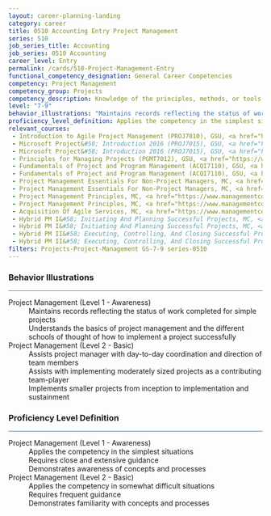 ```yaml
---
layout: career-planning-landing
category: career
title: 0510 Accounting Entry Project Management
series: 510
job_series_title: Accounting
job_series: 0510 Accounting
career_level: Entry
permalink: /cards/510-Project-Management-Entry
functional_competency_designation: General Career Competencies
competency: Project Management
competency_group: Projects
competency_description: Knowledge of the principles, methods, or tools for developing, scheduling, coordinating, and managing projects and resources, including monitoring and inspecting costs, work, and performance.
level: "7-9"
behavior_illustrations: "Maintains records reflecting the status of work completed for simple projects ? Understands the basics of project management and the different schools of thought of how to implement a project successfully ? Assists project manager with day-to-day coordination and direction of team members ? Assists with implementing moderately sized projects as a contributing team-player ? Implements smaller projects from inception to implementation and sustainment"
proficiency_level_definition: Applies the competency in the simplest situations ? Requires close and extensive guidance ? Demonstrates awareness of concepts and processes ? Applies the competency in somewhat difficult situations ? Requires frequent guidance ? Demonstrates familiarity with concepts and processes 
relevant_courses: 
 - Introduction to Agile Project Management (PROJ7010), GSU, <a href="https://www.LearnAtGSUSA.com/PROJ7011">https://www.LearnAtGSUSA.com/PROJ7011</a>
 - Microsoft Project&#58; Introduction 2016 (PROJ7015), GSU, <a href="https://www.LearnAtGSUSA.com/PROJ7016">https://www.LearnAtGSUSA.com/PROJ7016</a>
 - Microsoft Project&#58; Introduction 2016 (PROJ7015), GSU, <a href="https://www.LearnAtGSUSA.com/PROJ7020">https://www.LearnAtGSUSA.com/PROJ7020</a>
 - Principles for Managing Projects (PGMT7012), GSU, <a href="https://www.LearnAtGSUSA.com/PGMT7013">https://www.LearnAtGSUSA.com/PGMT7013</a>
 - Fundamentals of Project and Program Management (ACQI7110), GSU, <a href="https://www.LearnAtGSUSA.com/ACQI7111">https://www.LearnAtGSUSA.com/ACQI7111</a>
 - Fundamentals of Project and Program Management (ACQI7110), GSU, <a href="https://www.LearnAtGSUSA.com/ACQI7115">https://www.LearnAtGSUSA.com/ACQI7115</a>
 - Project Management Essentials For Non-Project Managers, MC, <a href="https://www.managementconcepts.com/course/id/6131?utm_source=CFOportal&utm_medium=listing&utm_campaign=CFOTTEP&utm_id=23FM">https://www.managementconcepts.com/course/id/6131?utm_source=CFOportal&utm_medium=listing&utm_campaign=CFOTTEP&utm_id=23FM</a>
 - Project Management Essentials For Non-Project Managers, MC, <a href="https://www.managementconcepts.com/course/id/6131?utm_source=CFOportal&utm_medium=listing&utm_campaign=CFOTTEP&utm_id=23FM">https://www.managementconcepts.com/course/id/6131?utm_source=CFOportal&utm_medium=listing&utm_campaign=CFOTTEP&utm_id=23FM</a>
 - Project Management Principles, MC, <a href="https://www.managementconcepts.com/course/id/6100?utm_source=CFOportal&utm_medium=listing&utm_campaign=CFOTTEP&utm_id=23FM">https://www.managementconcepts.com/course/id/6100?utm_source=CFOportal&utm_medium=listing&utm_campaign=CFOTTEP&utm_id=23FM</a>
 - Project Management Principles, MC, <a href="https://www.managementconcepts.com/course/id/6100?utm_source=CFOportal&utm_medium=listing&utm_campaign=CFOTTEP&utm_id=23FM">https://www.managementconcepts.com/course/id/6100?utm_source=CFOportal&utm_medium=listing&utm_campaign=CFOTTEP&utm_id=23FM</a>
 - Acquisition Of Agile Services, MC, <a href="https://www.managementconcepts.com/course/id/6002?utm_source=CFOportal&utm_medium=listing&utm_campaign=CFOTTEP&utm_id=23FM">https://www.managementconcepts.com/course/id/6002?utm_source=CFOportal&utm_medium=listing&utm_campaign=CFOTTEP&utm_id=23FM</a>
 - Hybrid PM I&#58; Initiating And Planning Successful Projects, MC, <a href="https://www.managementconcepts.com/course/id/6015?utm_source=CFOportal&utm_medium=listing&utm_campaign=CFOTTEP&utm_id=23FM">https://www.managementconcepts.com/course/id/6015?utm_source=CFOportal&utm_medium=listing&utm_campaign=CFOTTEP&utm_id=23FM</a>
 - Hybrid PM I&#58; Initiating And Planning Successful Projects, MC, <a href="https://www.managementconcepts.com/course/id/6015?utm_source=CFOportal&utm_medium=listing&utm_campaign=CFOTTEP&utm_id=23FM">https://www.managementconcepts.com/course/id/6015?utm_source=CFOportal&utm_medium=listing&utm_campaign=CFOTTEP&utm_id=23FM</a>
 - Hybrid PM II&#58; Executing, Controlling, And Closing Successful Projects, MC, <a href="https://www.managementconcepts.com/course/id/6016?utm_source=CFOportal&utm_medium=listing&utm_campaign=CFOTTEP&utm_id=23FM">https://www.managementconcepts.com/course/id/6016?utm_source=CFOportal&utm_medium=listing&utm_campaign=CFOTTEP&utm_id=23FM</a>
 - Hybrid PM II&#58; Executing, Controlling, And Closing Successful Projects, MC, <a href="https://www.managementconcepts.com/course/id/6016?utm_source=CFOportal&utm_medium=listing&utm_campaign=CFOTTEP&utm_id=23FM">https://www.managementconcepts.com/course/id/6016?utm_source=CFOportal&utm_medium=listing&utm_campaign=CFOTTEP&utm_id=23FM</a>
filters: Projects-Project-Management GS-7-9 series-0510
---
```


<div class="desktop:grid-col-6 margin-y-3">
  <div class="border-top-2 bg-white padding-3 shadow-5 height-full members-hover border-1px button-border border-top-blue radius-lg card-text-color">
    <h3>Behavior Illustrations</h3>
    <hr style="background-color: #2680EB !important;"/>
    <dl class="text-base card-content-color"><dt>Project Management (Level 1 - Awareness)</dt><dd>Maintains records reflecting the status of work completed for simple projects </dd><dd> Understands the basics of project management and the different schools of thought of how to implement a project successfully</dd><dt>Project Management (Level 2 - Basic)</dt><dd>Assists project manager with day-to-day coordination and direction of team members </dd><dd> Assists with implementing moderately sized projects as a contributing team-player </dd><dd> Implements smaller projects from inception to implementation and sustainment</dd></dl>
  </div>
</div>
<div class="desktop:grid-col-6 margin-y-3">
  <div class="border-top-2 bg-white padding-3 shadow-5 height-full members-hover border-1px button-border border-top-blue radius-lg card-text-color">
    <h3>Proficiency Level Definition</h3>
     <hr style="background-color: #2680EB !important;"/>
    <dl class="text-base card-content-color"><dt>Project Management (Level 1 - Awareness)</dt><dd>Applies the competency in the simplest situations </dd><dd> Requires close and extensive guidance </dd><dd> Demonstrates awareness of concepts and processes</dd><dt>Project Management (Level 2 - Basic)</dt><dd>Applies the competency in somewhat difficult situations </dd><dd> Requires frequent guidance </dd><dd> Demonstrates familiarity with concepts and processes </dd></dl>
  </div>
</div>